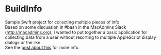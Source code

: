 # BuildInfo
Sample Swift project for collecting multiple pieces of info  
Based on some discussion in #bash in the MacAdmins Slack (http://macadmins.org), I wanted to put together a basic application for collecting data from a user without resorting to multiple AppleScript display dialogs or the like.  
See the [post about this](https://sneakypockets.wordpress.com/2019/04/15/using-a-swift-app-to-get-rid-of-lots-of-applescript-dialogs/) for more info. 